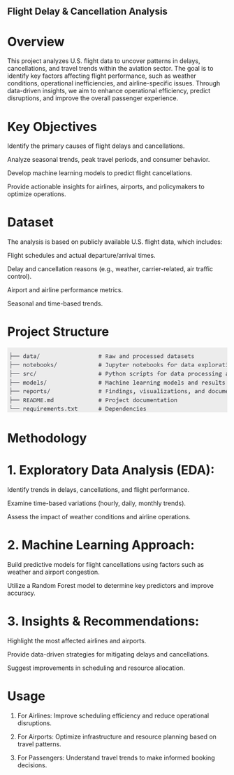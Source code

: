 ## Flight Delay & Cancellation Analysis

# Overview

This project analyzes U.S. flight data to uncover patterns in delays, cancellations, and travel trends within the aviation sector. The goal is to identify key factors affecting flight performance, such as weather conditions, operational inefficiencies, and airline-specific issues. Through data-driven insights, we aim to enhance operational efficiency, predict disruptions, and improve the overall passenger experience.


# Key Objectives

Identify the primary causes of flight delays and cancellations.

Analyze seasonal trends, peak travel periods, and consumer behavior.

Develop machine learning models to predict flight cancellations.

Provide actionable insights for airlines, airports, and policymakers to optimize operations.


# Dataset

The analysis is based on publicly available U.S. flight data, which includes:

Flight schedules and actual departure/arrival times.

Delay and cancellation reasons (e.g., weather, carrier-related, air traffic control).

Airport and airline performance metrics.

Seasonal and time-based trends.

# Project Structure

![](https://github.com/sshah76/Big-Data-Project/blob/main/Flight%20Delay%20-%20Project%20Structure.png)


# Methodology

# 1. Exploratory Data Analysis (EDA):

Identify trends in delays, cancellations, and flight performance.

Examine time-based variations (hourly, daily, monthly trends).

Assess the impact of weather conditions and airline operations.

# 2. Machine Learning Approach:

Build predictive models for flight cancellations using factors such as weather and airport congestion.

Utilize a Random Forest model to determine key predictors and improve accuracy.

# 3. Insights & Recommendations:

Highlight the most affected airlines and airports.

Provide data-driven strategies for mitigating delays and cancellations.

Suggest improvements in scheduling and resource allocation.


# Usage

1. For Airlines: Improve scheduling efficiency and reduce operational disruptions.

2. For Airports: Optimize infrastructure and resource planning based on travel patterns.

3. For Passengers: Understand travel trends to make informed booking decisions.


